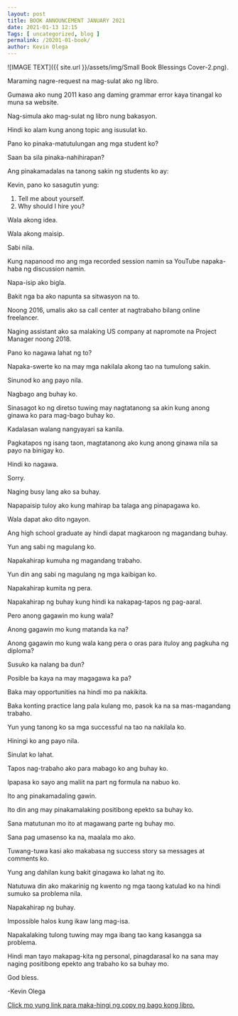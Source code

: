 ```yaml
--- 
layout: post 
title: BOOK ANNOUNCEMENT JANUARY 2021
date: 2021-01-13 12:15
Tags: [ uncategorized, blog ]
permalink: /20201-01-book/ 
author: Kevin Olega 
--- 
```


![IMAGE TEXT]({{ site.url }}/assets/img/Small Book Blessings Cover-2.png).

Maraming nagre-request na mag-sulat ako ng libro.

Gumawa ako nung 2011 kaso ang daming grammar error kaya tinangal ko muna sa website.

Nag-simula ako mag-sulat ng libro nung bakasyon.

Hindi ko alam kung anong topic ang isusulat ko.

Pano ko pinaka-matutulungan ang mga student ko?

Saan ba sila pinaka-nahihirapan?

Ang pinakamadalas na tanong sakin ng students ko ay:

Kevin, pano ko sasagutin yung:

1. Tell me about yourself.
2. Why should I hire you?

Wala akong idea.

Wala akong maisip.

Sabi nila.

Kung napanood mo ang mga recorded session namin sa YouTube napaka-haba ng discussion namin.

Napa-isip ako bigla.

Bakit nga ba ako napunta sa sitwasyon na to.

Noong 2016, umalis ako sa call center at nagtrabaho bilang online freelancer.

Naging assistant ako sa malaking US company at napromote na Project Manager noong 2018.

Pano ko nagawa lahat ng to?

Napaka-swerte ko na may mga nakilala akong tao na tumulong sakin.

Sinunod ko ang payo nila.

Nagbago ang buhay ko.

Sinasagot ko ng diretso tuwing may nagtatanong sa akin kung anong ginawa ko para mag-bago buhay ko.

Kadalasan walang nangyayari sa kanila.

Pagkatapos ng isang taon, magtatanong ako kung anong ginawa nila sa payo na binigay ko.

Hindi ko nagawa.

Sorry.

Naging busy lang ako sa buhay.

Napapaisip tuloy ako kung mahirap ba talaga ang pinapagawa ko.

Wala dapat ako dito ngayon.

Ang high school graduate ay hindi dapat magkaroon ng magandang buhay.

Yun ang sabi ng magulang ko.

Napakahirap kumuha ng magandang trabaho.

Yun din ang sabi ng magulang ng mga kaibigan ko.

Napakahirap kumita ng pera.

Napakahirap ng buhay kung hindi ka nakapag-tapos ng pag-aaral.

Pero anong gagawin mo kung wala?

Anong gagawin mo kung matanda ka na?

Anong gagawin mo kung wala kang pera o oras para ituloy ang pagkuha ng diploma?

Susuko ka nalang ba dun?

Posible ba kaya na may magagawa ka pa?

Baka may opportunities na hindi mo pa nakikita.

Baka konting practice lang pala kulang mo, pasok ka na sa mas-magandang trabaho.

Yun yung tanong ko sa mga successful na tao na nakilala ko.

Hiningi ko ang payo nila.

Sinulat ko lahat.

Tapos nag-trabaho ako para mabago ko ang buhay ko.

Ipapasa ko sayo ang maliit na part ng formula na nabuo ko.

Ito ang pinakamadaling gawin.

Ito din ang may pinakamalaking positibong epekto sa buhay ko.

Sana matutunan mo ito at magawang parte ng buhay mo.

Sana pag umasenso ka na, maalala mo ako.

Tuwang-tuwa kasi ako makabasa ng success story sa messages at comments ko.

Yung ang dahilan kung bakit ginagawa ko lahat ng ito.

Natutuwa din ako makarinig ng kwento ng mga taong katulad ko na hindi sumuko sa problema nila.

Napakahirap ng buhay.

Impossible halos kung ikaw lang mag-isa.

Napakalaking tulong tuwing may mga ibang tao kang kasangga sa problema.

Hindi man tayo makapag-kita ng personal, pinagdarasal ko na sana may naging positibong epekto ang trabaho ko sa buhay mo.

God bless.

-Kevin Olega

[Click mo yung link para maka-hingi ng copy ng bago kong libro.
](https://forms.gle/SfwHGFaiqp42g3WF7)
